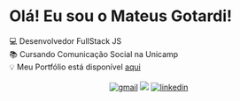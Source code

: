 <h1>Olá! Eu sou o Mateus Gotardi!</h1>
💻 Desenvolvedor FullStack JS<br/>
📚 Cursando Comunicação Social na Unicamp<br/>
💡 Meu Portfólio está disponível <a href="https://mateusgotardi.vercel.app" target="blank">aqui</a><br/><br/>
<div align="center">
<a href='mailto: mateus.gotardi@gmail.com'><img src='https://img.shields.io/badge/Gmail-D14836?style=for-the-badge&logo=gmail&logoColor=white' alt='gmail'/></a>
<a href="https://contate.me/mateusgotardi" target="_blank" rel="noreferrer"><img src='https://img.shields.io/badge/WhatsApp-25D366?style=for-the-badge&logo=whatsapp&logoColor=white'/></a>
<a href="https://www.linkedin.com/in/mateus-de-aguiar-gotardi-774632195/" target="_blank" rel="noreferrer"><img src='https://img.shields.io/badge/LinkedIn-0077B5?style=for-the-badge&logo=linkedin&logoColor=white' alt='linkedin'/></a>
</div>
